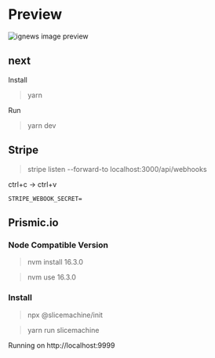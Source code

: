 # Preview

![ignews image preview](https://github.com/hstrada/ignite-reactjs/blob/main/.github/03-ignews.png?raw=true)

## next

Install
> yarn

Run
> yarn dev

## Stripe

> stripe listen --forward-to localhost:3000/api/webhooks

ctrl+c -> ctrl+v

`STRIPE_WEBOOK_SECRET=`

## Prismic.io

### Node Compatible Version

> nvm install 16.3.0

> nvm use 16.3.0

### Install

> npx @slicemachine/init

> yarn run slicemachine

Running on http://localhost:9999